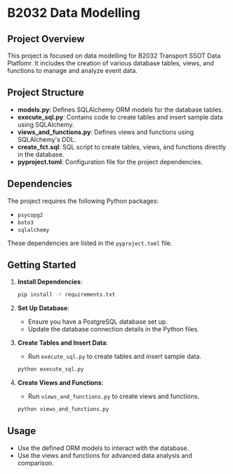 # B2032 Data Modelling

## Project Overview
This project is focused on data modelling for B2032 Transport SSOT Data Platfomr. It includes the creation of various database tables, views, and functions to manage and analyze event data.

## Project Structure
- **models.py**: Defines SQLAlchemy ORM models for the database tables.
- **execute_sql.py**: Contains code to create tables and insert sample data using SQLAlchemy.
- **views_and_functions.py**: Defines views and functions using SQLAlchemy's DDL.
- **create_fct.sql**: SQL script to create tables, views, and functions directly in the database.
- **pyproject.toml**: Configuration file for the project dependencies.

## Dependencies
The project requires the following Python packages:
- `psycopg2`
- `boto3`
- `sqlalchemy`

These dependencies are listed in the `pyproject.toml` file.

## Getting Started
1. **Install Dependencies**:
   ```bash
   pip install -r requirements.txt
   ```

2. **Set Up Database**:
   - Ensure you have a PostgreSQL database set up.
   - Update the database connection details in the Python files.

3. **Create Tables and Insert Data**:
   - Run `execute_sql.py` to create tables and insert sample data.
   ```bash
   python execute_sql.py
   ```

4. **Create Views and Functions**:
   - Run `views_and_functions.py` to create views and functions.
   ```bash
   python views_and_functions.py
   ```

## Usage
- Use the defined ORM models to interact with the database.
- Use the views and functions for advanced data analysis and comparison.
